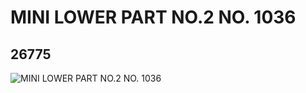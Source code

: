 # MINI LOWER PART NO.2 NO. 1036
## 26775
![MINI LOWER PART NO.2 NO. 1036](https://lc-www-live-s.legocdn.com/media/bricks/5/2/6152501.jpg)